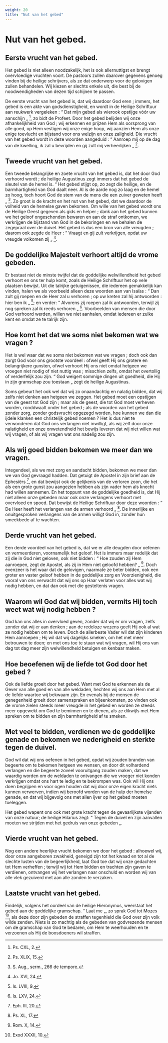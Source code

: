 ```yaml
---
weight: 20
title: "Nut van het gebed"
---
```


# Nut van het gebed.

## Eerste vrucht van het gebed.

Het gebed is niet alleen noodzakelijk, het is ook allernuttigst en brengt overvloedige vruchten voort. De pastoors zullen daarover gegevens genoeg vinden bij de heilige schrijvers, als ze dat onderwerp voor de gelovigen zullen behandelen. Wij kiezen er slechts enkele uit, die best bij de noodwendigheden van dezen tijd schijnen te passen.

De eerste vrucht van het gebed is, dat wij daardoor God eren ; immers, het gebed is een akte van godsdienstigheid, en wordt in de Heilige Schriftuur aan reukwerk vergeleken : “ Dat mijn gebed als wierook opstijge vóór uw aanschijn „ [^576.2], zo bidt de Profeet. Door het gebed belijden wij onze afhankelijkheid van God ; wij erkennen en prijzen Hem als oorsprong van alle goed, op Hem vestigen wij onze enige hoop, wij aanzien Hem als onze enige toevlucht en bijstand voor ons welzijn en onze zaligheid. Die vrucht van het gebed wordt in deze woorden aangeduid : “ Aanroep mij op de dag van de kwelling, ik zal u bevrijden en gij zult mij verheerlijken „ [^577.1].

[^576.2]: Ps. CXL, 2.

## Tweede vrucht van het gebed.

Een tweede belangrijke en zoete vrucht van het gebed is, dat het door God verhoord wordt ; de heilige Augustinus zegt immers dat het gebed de sleutel van de hemel is. “ Het gebed stijgt op, zo zegt die heilige, en de barmhartigheid van God daalt neer. Al is de aarde nog zo laag en de hemel zo hoog, toch hoort God de stem van de mens die een zuiver geweten heeft „ [^577.2]. Zo groot is de kracht en het nut van het gebed, dat we daardoor de volheid van de hemelse gaven bekomen. Om wille van het gebed wordt ons de Heilige Geest gegeven als gids en helper ; dank aan het gebed kunnen we het geloof ongeschonden bewaren en aan de straf ontkomen, we verkrijgen de bijstand van God in de bekoringen en we behalen de zegepraal over de duivel. Het gebed is dus een bron van alle vreugden ; daarom ook zegde de Heer : “ Vraagt en gij zult verkrijgen, opdat uw vreugde volkomen zij „ [^577.3].

## De goddelijke Majesteit verhoort altijd de vrome gebeden.

Er bestaat niet de minste twijfel dat de goddelijke welwillendheid het gebed verhoort en ons ter hulp komt, zoals de Heilige Schriftuur het op vele plaatsen bewijst. Uit die talrijke getuigenissen, die iedereen gemakkelijk kan vinden, halen we als voorbeeld alleen deze woorden aan van Isaïas : “ Dan zult gij roepen en de Heer zal u verhoren ; op uw kreten zal hij antwoorden : hier ben ik „ [^577.4]; en verder: “ Alvorens zij roepen zal ik antwoorden, terwijl zij nog spreken zal ik reeds verhoren „ [^578.1]. Voorbeelden van mensen die door God verhoord werden, willen we niet aanhalen, omdat iedereen er zulke kent en omdat ze te talrijk zijn.

[^577.1]: Ps. XLIX, 15.

[^577.2]: S. Aug., serm., 266 de tempore.

[^577.3]: Jo. XVI, 24.

[^577.4]: Is. LVIII, 9.

## Hoe komt het dat we soms niet bekomen wat we vragen ?

Het is wel waar dat we soms niet bekomen wat we vragen ; doch ook dan zorgt God voor ons grootste voordeel : ofwel geeft Hij ons grotere en belangrijkere gunsten, ofwel verhoort Hij ons niet omdat hetgeen we vroegen niet nodig of niet nuttig was ; misschien zelfs, omdat het overtollig of verderfelijk zou zijn. “ God weigert sommige dingen uit goedheid, die Hij in zijn gramschap zou toestaan „ zegt de heilige Augustinus.

Soms gebeurt het ook wel dat wij zo onaandachtig en nalatig bidden, dat wij zelfs niet denken aan hetgeen we zeggen. Het gebed moet een opstijgen van de geest tot God zijn ; maar als de geest, die tot God moet verheven worden, ronddwaalt onder het gebed ; als de woorden van het gebed zonder zorg, zonder godsvrucht opgezegd worden, hoe kunnen we dan die ijdele klanken een christelijk gebed noemen ? Het is dus niet te verwonderen dat God ons verlangen niet inwilligt, als wij zelf door onze nalatigheid en onze onwetendheid het bewijs leveren dat wij niet willen wat wij vragen, of als wij vragen wat ons nadelig zou zijn.

## Als wij goed bidden bekomen we meer dan we vragen.

Integendeel, als we met zorg en aandacht bidden, bekomen we meer dan we van God gevraagd hadden.  Dat getuigt de Apostel in zijn brief aan de Ephesiërs [^578.2], en dat bewijst ook de gelijkenis van de verloren zoon, die het als een grote gunst zou aangezien hebben als zijn vader hem als knecht had willen aannemen. En het toppunt van de goddelijke goedheid is, dat Hij niet alleen onze gebeden maar ook onze verlangens verhoort met overvloed en spoed. Dat bewijst de Heilige Schriftuur door deze woorden : “ De Heer heeft het verlangen van de armen verhoord „ [^579.1]. De innerlijke en onuitgesproken verlangens van de armen willigt God in, zonder hun smeekbede af te wachten.

[^578.1]: Is. LXV, 24.

[^578.2]: Eph. III, 20.

## Derde vrucht van het gebed.

Een derde voordeel van het gebed is, dat we er alle deugden door oefenen en vermeerderen, voornamelijk het geloof. Het is immers maar redelijk dat zij die in God niet geloven, ook niet bidden : “ Hoe zouden zij Hem aanroepen, zegt de Apostel, als zij in Hem niet geloofd hebben? „ [^579.2]. Doch evenzeer is het waar dat de gelovigen, naarmate ze beter bidden, ook een groter en vaster geloof hebben in de goddelijke zorg en Voorzienigheid, die vooral van ons verwacht dat wij ons op Haar verlaten voor alles wat wij nodig hebben, en dat dan ook met die gesteltenis vragen.

## Waarom wil God dat wij bidden, vermits Hij toch weet wat wij nodig hebben ?

God kan ons alles in overvloed geven, zonder dat wij er om vragen, zelfs zonder dat wij er aan denken ; aan de redeloze wezens geeft Hij ook al wat ze nodig hebben om te leven. Doch de allerbeste Vader wil dat zijn kinderen Hem aanroepen ; Hij wil dat wij dagelijks smeken, om het met meer betrouwen te doen; en met ons toe te staan wat wij vragen, wil Hij ons van dag tot dag meer zijn welwillendheid betuigen en kenbaar maken.

[^579.1]: Ps. XL, 17.

[^579.2]: Rom. X, 14.

## Hoe beoefenen wij de liefde tot God door het gebed ?

Ook de liefde groeit door het gebed. Want met God te erkennen als de Gever van alle goed en van alle weldaden, hechten wij ons aan Hem met al de liefde waartoe wij bekwaam zijn. En evenals bij de mensen de genegenheid groeit door samenspraken en bijeenkomsten, zo vinden ook de vrome zielen steeds meer vreugde in het gebed en worden ze steeds meer opgewekt om God te beminnen en te dienen, als ze dikwijls met Hem spreken om te bidden en zijn barmhartigheid af te smeken.

## Met veel te bidden, verdienen we de goddelijke genade en bekomen we nederigheid en sterkte tegen de duivel.

God wil dat wij ons oefenen in het gebed, opdat wij zouden branden van begeerte om te bekomen hetgeen we wensen, en door dit volhardend verlangen en die begeerte zoveel vooruitgang zouden maken, dat we waardig worden om de weldaden te ontvangen die we vroeger niet konden verkrijgen omdat ons hart te ledig en te bekrompen was. Ook wil Hij ons doen begrijpen en voor ogen houden dat wij door onze eigen kracht niets kunnen verwerven, indien wij beroofd worden van de hulp der hemelse genade, en dat wij bijgevolg ons met allen ijver op het gebed moeten toeleggen.

Het gebed wapent ons ook met grote kracht tegen de gevaarlijkste vijanden van onze natuur; de heilige Hilarius zegt: “ Tegen de duivel en zijn aanvallen moeten we strijden met het gedruis van onze gebeden „.

## Vierde vrucht van het gebed.

Nog een andere heerlijke vrucht bekomen we door het gebed : alhoewel wij, door onze aangeboren zwakheid, geneigd zijn tot het kwaad en tot al de slechte lusten van de begeerlijkheid, laat God toe dat wij onze gedachten tot Hem verheffen ; terwijl wij tot Hem bidden en trachten zijn gaven te verdienen, ontvangen wij het verlangen naar onschuld en worden wij van alle vlek gezuiverd met aan alle zonden te verzaken.

## Laatste vrucht van het gebed.

Eindelijk, volgens het oordeel van de heilige Hieronymus, weerstaat het gebed aan de goddelijke gramschap. “ Laat me „, zo sprak God tot Mozes [^581.1], als deze door zijn gebeden de straffen tegenhield die God over zijn volk wilde zenden. Niets is zo machtig als de gebeden van godvrezende mensen om de gramschap van God te bedaren, om Hem te weerhouden en te verzoenen als Hij de boosdoeners wil straffen.

[^581.1]: Exod XXXII, 10.

